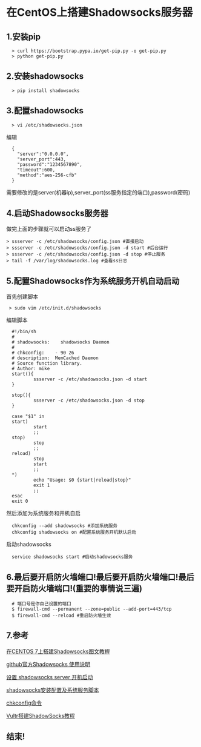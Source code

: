 # 在CentOS上搭建Shadowsocks服务器

## 1.安装pip

```shell
  > curl https://bootstrap.pypa.io/get-pip.py -o get-pip.py
  > python get-pip.py
```  

## 2.安装shadowsocks

```shell
  > pip install shadowsocks
```
  
## 3.配置shadowsocks

```shell
  > vi /etc/shadowsocks.json
```
编辑

```shell
  {
    "server":"0.0.0.0",
    "server_port":443,
    "password":"1234567890",
    "timeout":600,
    "method":"aes-256-cfb"
  }
```
需要修改的是server(机器ip),server_port(ss服务指定的端口),password(密码)

## 4.启动Shadowsocks服务器

做完上面的步骤就可以启动ss服务了

```shell
> ssserver -c /etc/shadowsocks/config.json #直接启动
> ssserver -c /etc/shadowsocks/config.json -d start #后台运行
> ssserver -c /etc/shadowsocks/config.json -d stop #停止服务
> tail -f /var/log/shadowsocks.log #查看ss日志
```

## 5.配置Shadowsocks作为系统服务开机自动启动

首先创建脚本
```shell
 > sudo vim /etc/init.d/shadowsocks
```

编辑脚本

```shell
  #!/bin/sh
  #
  # shadowsocks:    shadowsocks Daemon
  #
  # chkconfig:    - 90 26
  # description:  MemCached Daemon
  # Source function library.
  # Author: mike
  start(){
          ssserver -c /etc/shadowsocks.json -d start
  }

  stop(){
          ssserver -c /etc/shadowsocks.json -d stop
  }

  case "$1" in
  start)
          start
          ;;
  stop)
          stop
          ;;
  reload)
          stop
          start
          ;;
  *)
          echo "Usage: $0 {start|reload|stop}"
          exit 1
          ;;
  esac
  exit 0
```

然后添加为系统服务和开机自启

```shell
  chkconfig --add shadowsocks #添加系统服务
  chkconfig shadowsocks on #配置系统服务开机默认启动
```
启动shadowsocks

```shell
  service shadowsocks start #启动shadowsocks服务
```

## 6.最后要开启防火墙端口!最后要开启防火墙端口!最后要开启防火墙端口!(重要的事情说三遍)

```shell
  # 端口号是你自己设置的端口
  $ firewall-cmd --permanent --zone=public --add-port=443/tcp
  $ firewall-cmd --reload #重启防火墙生效
```

## 7.参考

[在CENTOS 7上搭建Shadowsocks图文教程](https://www.4spaces.org/install-shadowsocks-on-centos-7/)

[github官方Shadowsocks 使用说明](https://github.com/shadowsocks/shadowsocks/wiki/Shadowsocks-%E4%BD%BF%E7%94%A8%E8%AF%B4%E6%98%8E)

[设置 shadowsocks server 开机启动](https://my.oschina.net/oncereply/blog/467349)

[shadowsocks安装配置及系统服务脚本](https://blog.51cto.com/dyc2005/1942307)

[chkconfig命令](https://www.cnblogs.com/qmfsun/p/3847459.html)

[Vultr搭建ShadowSocks教程](https://my.oschina.net/u/1167564/blog/851680)


## 结束!
